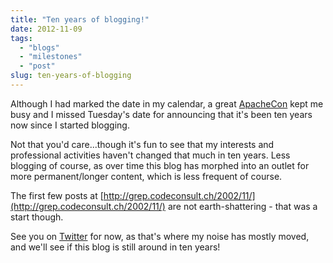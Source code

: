```yaml
---
title: "Ten years of blogging!"
date: 2012-11-09
tags: 
  - "blogs"
  - "milestones"
  - "post"
slug: ten-years-of-blogging
---
```


Although I had marked the date in my calendar, a great [ApacheCon](http://www.apachecon.eu/) kept me busy and I missed Tuesday's date for announcing that it's been ten years now since I started blogging.

Not that you'd care...though it's fun to see that my interests and professional activities haven't changed that much in ten years. Less blogging of course, as over time this blog has morphed into an outlet for more permanent/longer content, which is less frequent of course.

The first few posts at [http://grep.codeconsult.ch/2002/11/](http://grep.codeconsult.ch/2002/11/) are not earth-shattering - that was a start though.

See you on [Twitter](https://twitter.com/bdelacretaz) for now, as that's where my noise has mostly moved, and we'll see if this blog is still around in ten years!

